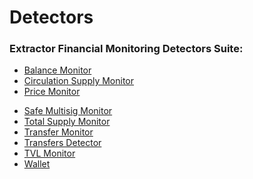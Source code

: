 # Detectors

### Extractor Financial Monitoring Detectors Suite:&#x20;


* [Balance Monitor](/financial-monitoring/detectors/balance-monitor.md)
* [Circulation Supply Monitor](/financial-monitoring/detectors/circulation-supply-monitor.md)
* [Price Monitor](/financial-monitoring/detectors/price-monitor.md)
<!-- * [PoR Monitor](/financial-monitoring/detectors/proof-of-reserves-monitor.md) -->
* [Safe Multisig Monitor](/financial-monitoring/detectors/safe-multisig-monitor.md)
* [Total Supply Monitor](/financial-monitoring/detectors/total-supply-monitor.md)
* [Transfer Monitor](/financial-monitoring/detectors/transfer-monitor.md)
* [Transfers Detector](/financial-monitoring/detectors/transfers-detector.md)
* [TVL Monitor](/financial-monitoring/detectors/tvl-monitor.md)
* [Wallet](/financial-monitoring/detectors/wallet.md)







##

##

##
